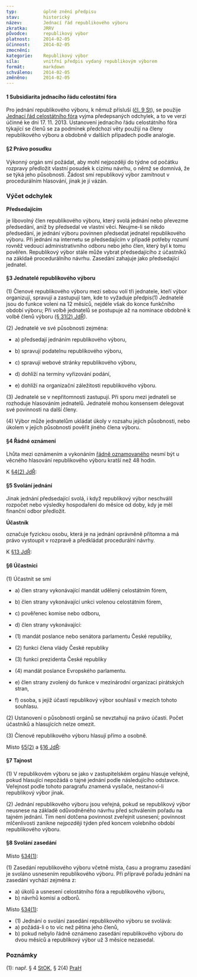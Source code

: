 ```yaml
---
typ:          úplné znění předpisu
stav:         historický
název:        Jednací řád republikového výboru
zkratka:      JRRV
původce:      republikový výbor
platnost:     2014-02-05
účinnost:     2014-02-05
zmocnění:     
kategorie:    Republikový výbor
síla:         vnitřní předpis vydaný republikovým výborem
formát:       markdown
schváleno:    2014-02-05
změněno:      2014-02-05
---
```


#### 1 Subsidiarita jednacího řádu celostátní fóra

Pro jednání republikového výboru, k němuž přísluší ([čl. 9 St](http://www.pirati.cz/rules/st#cl_9_republikovy_vybor)), se použije [Jednací řád celostátního fóra](http://sbirka.pirati.cz/predpisy/jdr/2013-11-17.html) vyjma předepsaných odchylek, a to ve verzi účinné ke dni 17. 11. 2013. Ustanovení jednacího řádu celostátního fóra týkající se členů se za podmínek předchozí věty použijí na členy republikového výboru a obdobně v dalších případech podle analogie.

#### §2 Právo posudku

Výkonný orgán smí požádat, aby mohl nejpozději do týdne od počátku rozpravy předložit vlastní posudek k cizímu návrhu, o němž se domnívá, že se týká jeho působnosti. Žádost smí republikový výbor zamítnout v procedurálním hlasování, jinak je jí vázán.

### Výčet odchylek

**Předsedajícím**

je libovolný člen republikového výboru, který svolá jednání nebo převezme předsedání, aniž by předsedal ve vlastní věci. Neujme-li se nikdo předsedání, je jednání výboru povinnen předsedat jednatel republikového výboru. Při jednání na internetu se předsedajícím v případě potřeby rozumí rovněž vedoucí administrativního odboru nebo jeho člen, který byl k tomu pověřen. Republikový výbor stále může vybrat předsedajícího z účastníků na zákldaě procedurálního návrhu. Zasedání zahajuje jako předsedající jednatel.

#### §3 Jednatelé republikového výboru

(1) Členové republikového výboru mezi sebou volí tři jednatele, kteří výbor organizují, spravují a zastupují tam, kde to vyžaduje předpis(1) Jednatelé jsou do funkce voleni na 12 měsíců, nejdéle však do konce funkčního období výboru; Při volbě jednatelů se postupuje až na nominace obdobně k volbě členů výboru ([§ 31(2) JdŘ](http://www.pirati.cz/rules/jdr#republikovy_vybor)).

(2) Jednatelé ve své působnosti zejména:

* a) předsedají jednáním republikového výboru,

* b) spravují podatelnu republikového výboru,

* c) spravují webové stránky republikového výboru,

* d) dohlíží na termíny vyřizování podání,

* e) dohlíží na organizační záležitosti republikového výboru.

(3) Jednatelé se v nepřítomnosti zastupují. Při sporu mezi jednateli se rozhoduje hlasováním jednatelů. Jednatelé mohou konsensem delegovat své povinnosti na další členy.

(4) Výbor může jednatelům ukládat úkoly v rozsahu jejich působnosti, nebo úkolem v jejich působnosti pověřit jiného člena výboru.

#### §4 Řádné oznámení

Lhůta mezi oznámením a vykonáním [řádně oznamovaného](http://www.pirati.cz/rules/jdr#jednaci_a_volebni_rad_celostatniho_fora) nesmí být u věcného hlasování republikového výboru kratší než 48 hodin.

K [§4(2) JdŘ](http://www.pirati.cz/rules/jdr#svolani_jednani):

#### §5 Svolání jednání

Jinak jednání předsedající svolá, i když republikový výbor neschválil rozpočet nebo výsledky hospodaření do měsíce od doby, kdy je měl finanční odbor předložit.

**Účastník**

označuje fyzickou osobu, která je na jednání oprávněně přítomna a má právo vystoupit v rozpravě a předkládat procedurální návrhy.

K [§13 JdŘ](http://www.pirati.cz/rules/jdr#hlasovaci_pravo):

#### §6 Účastníci

(1) Účastnit se smí

* a) člen strany vykonávající mandát udělený celostátním fórem,

* b) člen strany vykonávající unkci volenou celostátním fórem,

* c) pověřenec komise nebo odboru,

* d) člen strany vykonávající:

 * (1) mandát poslance nebo senátora parlamentu České republiky,
 * (2) funkci člena vlády České republiky
 * (3) funkci prezidenta České republiky
 * (4) mandát poslance Evropského parlamentu.

* e) člen strany zvolený do funkce v mezinárodní organizaci pirátských stran, 

* f) osoba, s jejíž účastí republikový výbor souhlasil v mezích tohoto souhlasu.

(2) Ustanovení o působnosti orgánů se nevztahují na právo účasti. Počet účastníků a hlasujících nelze omezit.

(3) Členové republikového výboru hlasují přímo a osobně.

Místo [§5(2)](http://www.pirati.cz/rules/jdr#zahajeni_a_ukonceni_jednani) a [§16 JdŘ](http://www.pirati.cz/rules/jdr#tajnost_hlasovani):

#### §7 Tajnost

(1) V republikovém výboru se jako v zastupitelském orgánu hlasuje veřejně, pokud hlasující nepožádá o tajné jednání podle následujícího odstavce. Veřejnost podle tohoto paragrafu znamená vysílače, nestanoví-li republikový výbor jinak.

(2) Jednání republikového výboru jsou veřejná, pokud se republikový výbor neusnese na základě odůvodněného návrhu před schválením pořadu na tajném jednání. Tím není dotčena povinnost zveřejnit usnesení; povinnost mlčenlivosti zanikne nejpozději týden před koncem volebního období republikového výboru.

#### §8 Svolání zasedání

Místo [§34(1)](http://www.pirati.cz/rules/jdr#svolani_zasedani):

(1) Zasedání republikového výboru včetně místa, času a programu zasedání je svoláno usnesením republikového výboru. Při přípravě pořadu jednání na zasedání vychází zejména z:

* a) úkolů a usnesení celostátního fóra a republikového výboru,
* b) návrhů komisí a odborů. 

Místo [§34(1)](http://www.pirati.cz/rules/jdr#svolani_zasedani):

* (1) Jednání o svolání zasedání republikového výboru se svolává:
* a) požádá-li o to víc než pětina jeho členů,
* b) pokud nebylo řádně oznámeno zasedání republikového výboru do dvou měsíců a republikový výbor už 3 měsíce nezasedal. 

### Poznámky

(1):  např. § 4 [StOK](http://sbirka.pirati.cz/predpisy/stok/), § 2(4) [PraH](http://sbirka.pirati.cz/predpisy/prah/)
